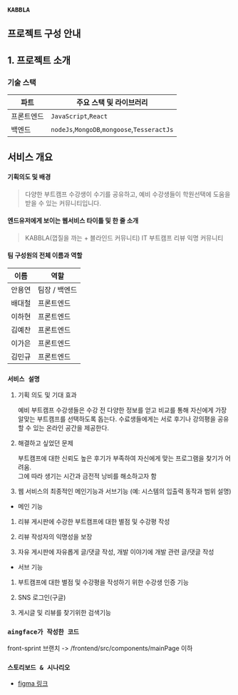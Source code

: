 ### **`KABBLA`**

## 프로젝트 구성 안내

## 1. 프로젝트 소개

### 기술 스택

| 파트       | 주요 스택 및 라이브러리                     |
| ---------- | ------------------------------------------- |
| 프론트엔드 | `JavaScript`,`React`                        |
| 백엔드     | `nodeJs`,`MongoDB`,`mongoose`,`TesseractJs` |

## 서비스 개요

#### 기획의도 및 배경

> 다양한 부트캠프 수강생이 수기를 공유하고, 예비 수강생들이
> 학원선택에 도움을 받을 수 있는 커뮤니티입니다.

#### 엔드유저에게 보이는 웹서비스 타이틀 및 한 줄 소개

> KABBLA(껍질을 까는 + 블라인드 커뮤니티)
> IT 부트캠프 리뷰 익명 커뮤니티

#### 팀 구성원의 전체 이름과 역할

| 이름   | 역할          |
| ------ | ------------- |
| 안용연 | 팀장 / 백엔드 |
| 배대철 | 프론트엔드    |
| 이하현 | 프론트엔드    |
| 김예찬 | 프론트엔드    |
| 이가은 | 프론트엔드    |
| 김민규 | 프론트엔드    |

### **`서비스 설명`**

1. 기획 의도 및 기대 효과

   예비 부트캠프 수강생들은 수강 전 다양한 정보를 얻고
   비교를 통해 자신에게 가장 알맞는 부트캠프를 선택하도록 돕는다.
   수료생들에게는 서로 후기나 강의평을 공유할 수 있는
   온라인 공간을 제공한다.

2. 해결하고 싶었던 문제

   부트캠프에 대한 신뢰도 높은 후기가 부족하여
   자신에게 맞는 프로그램을 찾기가 어려움.  
   그에 따라 생기는 시간과 금전적 낭비를 해소하고자 함  


3. 웹 서비스의 최종적인 메인기능과 서브기능 (예: 시스템의 입출력 동작과 범위 설명)

- 메인 기능

1. 리뷰 게시판에 수강한 부트캠프에 대한 별점 및 수강평 작성

2. 리뷰 작성자의 익명성을 보장

3. 자유 게시판에 자유롭게 글/댓글 작성, 개발 이야기에 개발 관련 글/댓글 작성

- 서브 기능

1. 부트캠프에 대한 별점 및 수강평을 작성하기 위한 수강생 인증 기능

2. SNS 로그인(구글)

3. 게시글 및 리뷰를 찾기위한 검색기능

### **`aingface가 작성한 코드`**
front-sprint 브랜치 -> /frontend/src/components/mainPage 이하


### **`스토리보드 & 시나리오`**

- [figma 링크](https://www.figma.com/file/EB8NxUGQyW34MLTdyUHGRz/Elice-10%ED%8C%80?node-id=0%3A1)


